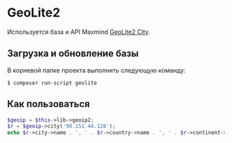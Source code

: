 # GeoLite2 

Используется база и API Maxmind [GeoLite2 City](http://dev.maxmind.com/geoip/geoip2/geolite2/).


## Загрузка и обновление базы

В корневой папке проекта выполнить следующую команду:

```
$ composer run-script geolite
```



## Как пользоваться

```php
$geoip = $this->lib->geoip2;
$r = $geoip->city('90.151.44.128');
echo $r->city->name . ', ' . $r->country->name . ', ' . $r->continent->name;
```
